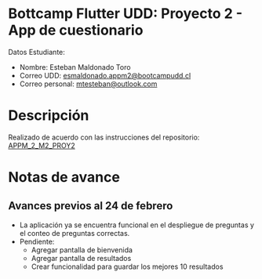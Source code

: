 # Bottcamp Flutter UDD: Proyecto 2 - App de cuestionario

Datos Estudiante:

* Nombre: Esteban Maldonado Toro
* Correo UDD: esmaldonado.appm2@bootcampudd.cl
* Correo personal: mtesteban@outlook.com

# Descripción

Realizado de acuerdo con las instrucciones del repositorio:
[APPM_2_M2_PROY2](https://github.com/UDDBootcamp/APPM_2_M2_PROY2)

# Notas de avance

## Avances previos al 24 de febrero

* La aplicación ya se encuentra funcional en el despliegue de preguntas y el conteo de preguntas correctas.
* Pendiente:
    * Agregar pantalla de bienvenida
    * Agregar pantalla de resultados
    * Crear funcionalidad para guardar los mejores 10 resultados